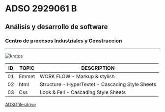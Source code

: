 # ADSO 2929061 B
## Análisis y desarrollo de software 
### Centro de procesos Industriales y Construccion 
---

![kratos](https://tinyurl.com/38adxueh)

| ID |  TOPIC | DESCRIPTION                                     |
|--- | ---    | ---                                             |
|01  | Emmet  | WORK FLOW - Markup & stylish                    |
|02  | html   | Structure - HyperTextet - Cascading Style Sheets|
|03  | Css    | Look & Fell - Cascading Style Sheets            |


[ADSOfilesdrive](https://tinyurl.com/wnkk334u)

